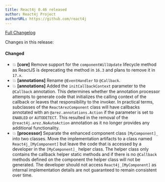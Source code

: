 ```yaml
---
title: React4j 0.46 released
author: React4j Project
authorURL: https://github.com/react4j
---
```


[Full Changelog](https://github.com/react4j/react4j/compare/v0.45...v0.46)

Changes in this release:

#### Changed
* 💥 **\[core\]** Remove support for the `componentWillUpdate` lifecycle method as ReactJS is deprecating
  the method in `16.3` and plans to remove it in `17.x`.
* 💥 **\[annotations\]** Rename `@EventHandler` to `@Callback`.
* 💥 **\[annotations\]** Added the `initCallbackContext` parameter to the `@Callback` annotation. This determines
  whether the annotation processor attempts to generate code that initializes the calling context of the callback
  or leaves that responsibility to the invoker. In practical terms, subclasses of the `ReactArezComponent` class
  will have callbacks annotated with an `@arez.annotations.Action` if the parameter is set to `ENABLED` or
  `AUTODETECT`. This resulted in the removal of the `@react4j.arez.NoAutoAction` annotation as it no longer
  provides any additional functionality.
* 💥 **\[processor\]** Separate the enhanced component class `[MyComponent]_` into two classes. Move the
  implementation artifacts to a class named `React4j_[MyComponent]` but leave the code that is accessed by
  a developer in the `[MyComponent]_` helper class. The helper class only contains the callback helper static
  methods and if there is no `@Callback` methods defined on the component the helper class will not be generated.
  The developer should not access `React4j_[MyComponent]` as internal implementation details are not guaranteed
  to remain consistent over time.
